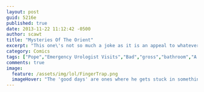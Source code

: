 ```yaml
---
layout: post
guid: 5216e
published: true
date: 2013-11-22 11:12:42 -0500
author: scawt
title: "Mysteries Of The Orient"
excerpt: "This one\'s not so much a joke as it is an appeal to whatever shreds of human decency still cling to Pope\'s psyche. Please stop. There isn\'t enough bleach in the world for me to ever be clean again; you win, so please... please... "
category: Comics
tags: ["Pope","Emergency Urologist Visits","Bad","gross","bathroom","A Failure To Understand The Core Concepts Of Bathroom Usage","There Is No Wrong Hole","Just Because It Hurts And Nobody Likes It Doesn't Mean We're Not Having A Good Time","I'm Not Sure About That Last Tag...","poop jokes"]
comments: true 
image:
  feature: /assets/img/lol/FingerTrap.png
  imageHover: "The 'good days' are ones where he gets stuck in something and not the other way around."
---
```


